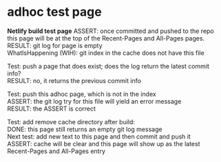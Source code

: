 # adhoc test page

**Netlify build test page**
ASSERT: once committed and pushed to the repo this page will be at the top of the Recent-Pages and All-Pages pages.  
RESULT: git log for page is empty  
WhatIsHappening (WIH): git index in the cache does not have this file  

Test: push a page that does exist; does the log return the latest commit info?  
RESULT: no, it returns the previous commit info  

Test: push this adhoc page, which is not in the index  
ASSERT: the git log try for this file will yield an error message  
RESULT: the ASSERT is correct  

Test: add remove cache directory after build:  
	DONE: this page still returns an empty git log message  
Next test: add new text to this page and then commit and push it  
ASSERT: cache will be clear and this page will show up as the latest Recent-Pages and All-Pages entry  




